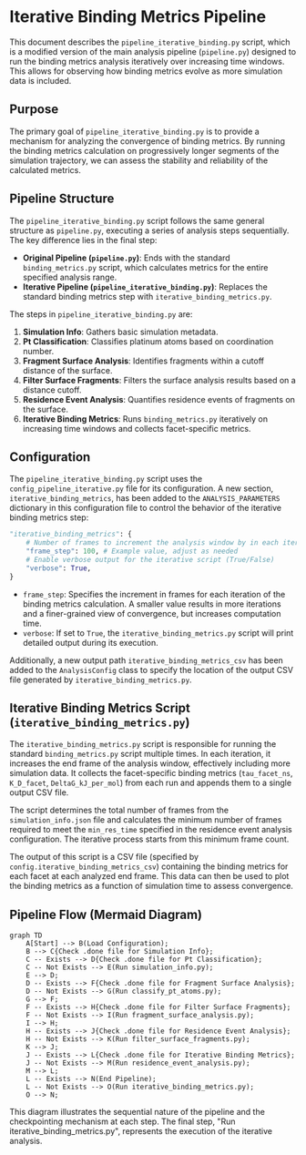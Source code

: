 # Iterative Binding Metrics Pipeline

This document describes the `pipeline_iterative_binding.py` script, which is a modified version of the main analysis pipeline (`pipeline.py`) designed to run the binding metrics analysis iteratively over increasing time windows. This allows for observing how binding metrics evolve as more simulation data is included.

## Purpose

The primary goal of `pipeline_iterative_binding.py` is to provide a mechanism for analyzing the convergence of binding metrics. By running the binding metrics calculation on progressively longer segments of the simulation trajectory, we can assess the stability and reliability of the calculated metrics.

## Pipeline Structure

The `pipeline_iterative_binding.py` script follows the same general structure as `pipeline.py`, executing a series of analysis steps sequentially. The key difference lies in the final step:

- **Original Pipeline (`pipeline.py`)**: Ends with the standard `binding_metrics.py` script, which calculates metrics for the entire specified analysis range.
- **Iterative Pipeline (`pipeline_iterative_binding.py`)**: Replaces the standard binding metrics step with `iterative_binding_metrics.py`.

The steps in `pipeline_iterative_binding.py` are:

1.  **Simulation Info**: Gathers basic simulation metadata.
2.  **Pt Classification**: Classifies platinum atoms based on coordination number.
3.  **Fragment Surface Analysis**: Identifies fragments within a cutoff distance of the surface.
4.  **Filter Surface Fragments**: Filters the surface analysis results based on a distance cutoff.
5.  **Residence Event Analysis**: Quantifies residence events of fragments on the surface.
6.  **Iterative Binding Metrics**: Runs `binding_metrics.py` iteratively on increasing time windows and collects facet-specific metrics.

## Configuration

The `pipeline_iterative_binding.py` script uses the `config_pipeline_iterative.py` file for its configuration. A new section, `iterative_binding_metrics`, has been added to the `ANALYSIS_PARAMETERS` dictionary in this configuration file to control the behavior of the iterative binding metrics step:

```python
"iterative_binding_metrics": {
    # Number of frames to increment the analysis window by in each iteration.
    "frame_step": 100, # Example value, adjust as needed
    # Enable verbose output for the iterative script (True/False)
    "verbose": True,
}
```

-   `frame_step`: Specifies the increment in frames for each iteration of the binding metrics calculation. A smaller value results in more iterations and a finer-grained view of convergence, but increases computation time.
-   `verbose`: If set to `True`, the `iterative_binding_metrics.py` script will print detailed output during its execution.

Additionally, a new output path `iterative_binding_metrics_csv` has been added to the `AnalysisConfig` class to specify the location of the output CSV file generated by `iterative_binding_metrics.py`.

## Iterative Binding Metrics Script (`iterative_binding_metrics.py`)

The `iterative_binding_metrics.py` script is responsible for running the standard `binding_metrics.py` script multiple times. In each iteration, it increases the end frame of the analysis window, effectively including more simulation data. It collects the facet-specific binding metrics (`tau_facet_ns`, `K_D_facet`, `DeltaG_kJ_per_mol`) from each run and appends them to a single output CSV file.

The script determines the total number of frames from the `simulation_info.json` file and calculates the minimum number of frames required to meet the `min_res_time` specified in the residence event analysis configuration. The iterative process starts from this minimum frame count.

The output of this script is a CSV file (specified by `config.iterative_binding_metrics_csv`) containing the binding metrics for each facet at each analyzed end frame. This data can then be used to plot the binding metrics as a function of simulation time to assess convergence.

## Pipeline Flow (Mermaid Diagram)

```mermaid
graph TD
    A[Start] --> B(Load Configuration);
    B --> C{Check .done file for Simulation Info};
    C -- Exists --> D{Check .done file for Pt Classification};
    C -- Not Exists --> E(Run simulation_info.py);
    E --> D;
    D -- Exists --> F{Check .done file for Fragment Surface Analysis};
    D -- Not Exists --> G(Run classify_pt_atoms.py);
    G --> F;
    F -- Exists --> H{Check .done file for Filter Surface Fragments};
    F -- Not Exists --> I(Run fragment_surface_analysis.py);
    I --> H;
    H -- Exists --> J{Check .done file for Residence Event Analysis};
    H -- Not Exists --> K(Run filter_surface_fragments.py);
    K --> J;
    J -- Exists --> L{Check .done file for Iterative Binding Metrics};
    J -- Not Exists --> M(Run residence_event_analysis.py);
    M --> L;
    L -- Exists --> N(End Pipeline);
    L -- Not Exists --> O(Run iterative_binding_metrics.py);
    O --> N;
```

This diagram illustrates the sequential nature of the pipeline and the checkpointing mechanism at each step. The final step, "Run iterative_binding_metrics.py", represents the execution of the iterative analysis.